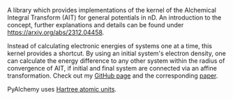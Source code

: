 A library which provides implementations of the kernel of the Alchemical Integral Transform (AIT) for general potentials in nD. An introduction to the concept, further explanations and details can be found under https://arxiv.org/abs/2312.04458.

Instead of calculating electronic energies of systems one at a time, this kernel provides a shortcut. By using an initial system's electron density, one can calculate the energy difference to any other system within the radius of convergence of AIT, if initial and final system are connected via an affine transformation. Check out my [GitHub page](https://github.com/SimonLeonKrug/pyalchemy) and the corresponding [paper](https://arxiv.org/abs/2312.04458).

PyAlchemy uses [Hartree atomic units](https://en.wikipedia.org/wiki/Hartree_atomic_units).
